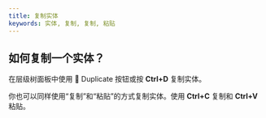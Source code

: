 ```yaml
---
title: 复制实体
keywords: 实体, 复制, 复制, 粘贴
---
```


## 如何复制一个实体？

在层级树面板中使用  <span class="font-icon">&#57638;</span> Duplicate 按钮或按 **Ctrl+D** 复制实体。

你也可以同样使用“复制”和“粘贴”的方式复制实体。使用 **Ctrl+C** 复制和 **Ctrl+V** 粘贴。


